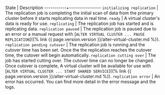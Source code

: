 State      | Description
-----------+----------------
`initializing replication` | The replication job is completing the initial scan of data from the primary cluster before it starts replicating data in real time.
`ready` | A virtual cluster's data is ready for use.
`replicating` | The replication job has started and is replicating data.
`replication paused` | The replication job is paused due to an error or a manual request with [`ALTER VIRTUAL CLUSTER ... PAUSE REPLICATION`]({% link {{ page.version.version }}/alter-virtual-cluster.md %}).
`replication pending cutover` | The replication job is running and the cutover time has been set. Once the the replication reaches the cutover time, the cutover will begin automatically.
`replication cutting over` | The job has started cutting over. The cutover time can no longer be changed. Once cutover is complete, A virtual cluster will be available for use with [`ALTER VIRTUAL CLUSTER ... START SHARED SERVICE`]({% link {{ page.version.version }}/alter-virtual-cluster.md %}).
`replication error` | An error has occurred. You can find more detail in the error message and the logs.
